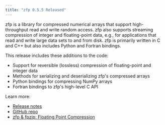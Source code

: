 ```yaml
---
title: "zfp 0.5.5 Released"
---
```


zfp is a library for compressed numerical arrays that support high-throughput read and write random access. zfp also supports streaming compression of integer and floating-point data, e.g., for applications that read and write large data sets to and from disk. zfp is primarily written in C and C++ but also includes Python and Fortran bindings.

This release includes these additions to the code:
- Support for reversible (lossless) compression of floating-point and integer data
- Methods for serializing and deserializing zfp's compressed arrays
- Python bindings for compressing NumPy arrays
- Fortran bindings to zfp's high-level C API

Learn more:
- [Release notes](https://github.com/LLNL/zfp/releases/tag/0.5.5)
- [GitHub repo](https://github.com/LLNL/zfp)
- [zfp & fpzip: Floating Point Compression](https://computation.llnl.gov/projects/floating-point-compression)

